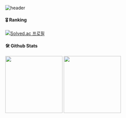 
<!--
**casa-python/casa-python** is a ✨ _special_ ✨ repository because its `README.md` (this file) appears on your GitHub profile.

Here are some ideas to get you started:

- 🔭 I’m currently working on ...
- 🌱 I’m currently learning ...
- 👯 I’m looking to collaborate on ...
- 🤔 I’m looking for help with ...
- 💬 Ask me about ...
- 📫 How to reach me: ...
- 😄 Pronouns: ...
- ⚡ Fun fact: ...
-->

![header](https://capsule-render.vercel.app/api?type=waving&color=gradient&text=Welcome!&desc=There%20is%20no%20place%20like%20home🏡&descAlign=50&descAlignY=80)


#### 🎖️ Ranking
[![Solved.ac 프로필](http://mazassumnida.wtf/api/v2/generate_badge?boj=long)](https://www.acmicpc.net/user/long)


#### 🛠️ Github Stats
<p>
  <img height="180em" src="https://github-readme-stats.vercel.app/api?username=casa-python&show_icons=true&include_all_commits=true&theme=radical&hide_border=true">
  <img height="180em" src="https://github-readme-stats.vercel.app/api/top-langs/?username=casa-python&layout=compact&theme=radical&hide_border=true">
</p>
<!-- [![casa-python's GitHub stats](https://github-readme-stats.vercel.app/api?username=casa-python&show_icons=true&theme=radical)](https://github.com/casa-python/github-readme-stats) 
[![Top Langs](https://github-readme-stats.vercel.app/api/top-langs/?username=casa-python&layout=compact&theme=radical&hide_border=true)](https://github.com/casa-python/github-readme-stats)   -->
